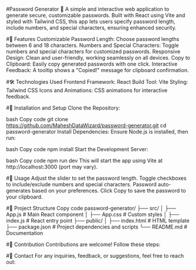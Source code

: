#Password Generator 🔑
A simple and interactive web application to generate secure, customizable passwords. Built with React using Vite and styled with Tailwind CSS, this app lets users specify password length, include numbers, and special characters, ensuring enhanced security.

#🚀 Features
Customizable Password Length: Choose password lengths between 6 and 18 characters.
Numbers and Special Characters: Toggle numbers and special characters for customized passwords.
Responsive Design: Clean and user-friendly, working seamlessly on all devices.
Copy to Clipboard: Easily copy generated passwords with one click.
Interactive Feedback: A tooltip shows a "Copied!" message for clipboard confirmation.

#🛠️ Technologies Used
Frontend Framework: React
Build Tool: Vite
Styling: Tailwind CSS
Icons and Animations: CSS animations for interactive feedback.


#🧰 Installation and Setup
Clone the Repository:

bash
Copy code
git clone https://github.com/MaheshDataWizard/password-generator.git
cd password-generator
Install Dependencies: Ensure Node.js is installed, then run:

bash
Copy code
npm install
Start the Development Server:

bash
Copy code
npm run dev
This will start the app using Vite at http://localhost:3000 (port may vary).

#🌟 Usage
Adjust the slider to set the password length.
Toggle checkboxes to include/exclude numbers and special characters.
Password auto-generates based on your preferences.
Click Copy to save the password to your clipboard.

#📂 Project Structure
Copy code
password-generator/
├── src/
│   ├── App.js        # Main React component
│   ├── App.css       # Custom styles
│   ├── index.js      # React entry point
├── public/
│   ├── index.html    # HTML template
├── package.json      # Project dependencies and scripts
└── README.md         # Documentation

#🙌 Contribution
Contributions are welcome! Follow these steps:


#📧 Contact
For any inquiries, feedback, or suggestions, feel free to reach out:
